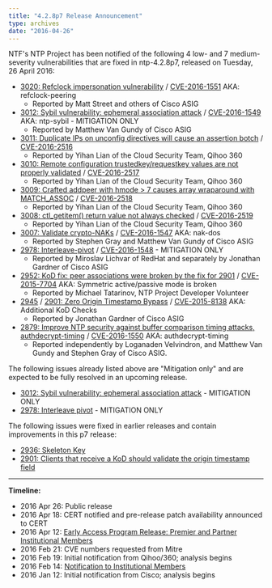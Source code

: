 ```yaml
---
title: "4.2.8p7 Release Announcement"
type: archives
date: "2016-04-26"
---
```


NTF's NTP Project has been notified of the following 4 low- and 7 medium-severity vulnerabilities that are fixed in ntp-4.2.8p7, released on Tuesday, 26 April 2016:

* [3020: Refclock impersonation vulnerability](/support/securitynotice/ntpbug3020/) / [CVE-2016-1551](https://nvd.nist.gov/vuln/detail/CVE-2016-1551/) AKA: refclock-peering
  * Reported by Matt Street and others of Cisco ASIG 
* [3012: Sybil vulnerability: ephemeral association attack](/support/securitynotice/ntpbug3012/) / [CVE-2016-1549](https://nvd.nist.gov/vuln/detail/CVE-2016-1549/) AKA: ntp-sybil - MITIGATION ONLY
  * Reported  by Matthew Van Gundy of Cisco ASIG 
* [3011: Duplicate IPs on unconfig directives will cause an assertion botch](/support/securitynotice/ntpbug3011/) / [CVE-2016-2516](https://nvd.nist.gov/vuln/detail/CVE-2016-2516/)
  * Reported  by Yihan Lian of the Cloud Security Team, Qihoo 360 
* [3010: Remote configuration trustedkey/requestkey values are not properly validated](/support/securitynotice/ntpbug3010/) / [CVE-2016-2517](https://nvd.nist.gov/vuln/detail/CVE-2016-2517/)
  * Reported  by Yihan Lian of the Cloud Security Team, Qihoo 360 
* [3009: Crafted addpeer with hmode > 7 causes array wraparound with MATCH_ASSOC](/support/securitynotice/ntpbug3009/) / [CVE-2016-2518](https://nvd.nist.gov/vuln/detail/CVE-2016-2518/)
  * Reported  by Yihan Lian of the Cloud Security Team, Qihoo 360 
* [3008: ctl_getitem() return value not always checked](/support/securitynotice/ntpbug3008/) / [CVE-2016-2519](https://nvd.nist.gov/vuln/detail/CVE-2016-2519/)
  * Reported  by Yihan Lian of the Cloud Security Team, Qihoo 360 
* [3007: Validate crypto-NAKs](/support/securitynotice/ntpbug3007/) / [CVE-2016-1547](https://nvd.nist.gov/vuln/detail/CVE-2016-1547/) AKA: nak-dos
  * Reported  by Stephen Gray and Matthew Van Gundy of Cisco ASIG 
* [2978: Interleave-pivot](/support/securitynotice/ntpbug2978/) / [CVE-2016-1548](https://nvd.nist.gov/vuln/detail/CVE-2016-1548/) - MITIGATION ONLY
  * Reported  by Miroslav Lichvar of RedHat and separately by Jonathan Gardner of Cisco ASIG 
* [2952: KoD fix: peer associations were broken by the fix for 2901](/support/securitynotice/ntpbug2952/) / [CVE-2015-7704](https://nvd.nist.gov/vuln/detail/CVE-2015-7704/) AKA: Symmetric active/passive mode is broken
  * Reported  by Michael Tatarinov, NTP Project Developer Volunteer 
* [2945](/support/securitynotice/ntpbug2945/) / [2901: Zero Origin Timestamp Bypass](/support/securitynotice/ntpbug2901/) / [CVE-2015-8138](https://nvd.nist.gov/vuln/detail/CVE-2015-8138/) AKA: Additional KoD Checks
  * Reported  by Jonathan Gardner of Cisco ASIG 
* [2879: Improve NTP security against buffer comparison timing attacks, authdecrypt-timing](/support/securitynotice/ntpbug2879/) / [CVE-2016-1550](https://nvd.nist.gov/vuln/detail/CVE-2016-1550/) AKA: authdecrypt-timing
  * Reported  independently by Loganaden Velvindron, and Matthew Van Gundy and Stephen Gray of Cisco ASIG. 

The following issues already listed above are "Mitigation only" and are expected to be fully resolved in an upcoming release.

* [3012: Sybil vulnerability: ephemeral association attack](/support/securitynotice/ntpbug3012/) - MITIGATION ONLY
* [2978: Interleave pivot](/support/securitynotice/ntpbug2978/) - MITIGATION ONLY 

The following issues were fixed in earlier releases and contain improvements in this p7 release:

* [2936: Skeleton Key](/support/securitynotice/ntpbug2936/)
* [2901: Clients that receive a KoD should validate the origin timestamp field](/support/securitynotice/ntpbug2901/)

* * *

**Timeline:**

* 2016 Apr 26: Public release
* 2016 Apr 18: CERT notified and pre-release patch availability announced to CERT
* 2016 Apr 12: [Early Access Program Release: Premier and Partner Institutional Members](https://www.nwtime.org/membership/benefits/)
* 2016 Feb 21: CVE numbers requested from Mitre
* 2016 Feb 19: Initial notification from Qihoo/360; analysis begins
* 2016 Feb 14: [Notification to Institutional Members](https://www.nwtime.org/membership/benefits/)
* 2016 Jan 12: Initial notification from Cisco; analysis begins